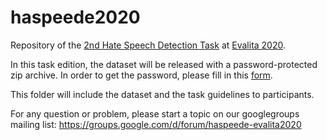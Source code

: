 # haspeede2020
Repository of the [2nd Hate Speech Detection Task](http://www.di.unito.it/~tutreeb/haspeede-evalita20/index.html#) at [Evalita 2020](http://www.evalita.it/2020).

In this task edition, the dataset will be released with a password-protected zip archive. In order to get the password, please fill in this [form](https://forms.gle/BJQy6ciiXXtPCCJdA).

This folder will include the dataset and the task guidelines to participants.

For any question or problem, please start a topic on our googlegroups mailing list: https://groups.google.com/d/forum/haspeede-evalita2020 


